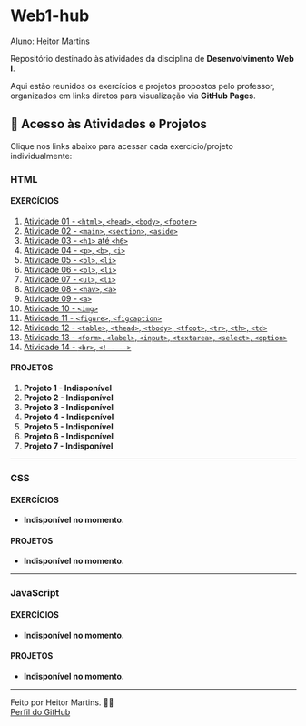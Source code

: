 # Web1-hub
Aluno: Heitor Martins

Repositório destinado às atividades da disciplina de **Desenvolvimento Web I**.

Aqui estão reunidos os exercícios e projetos propostos pelo professor, organizados em links diretos para visualização via **GitHub Pages**.

## 🔗 Acesso às Atividades e Projetos

Clique nos links abaixo para acessar cada exercício/projeto individualmente:

### HTML

#### EXERCÍCIOS
1. [Atividade 01 - `<html>`, `<head>`, `<body>`, `<footer>`](https://keniche46.github.io/Atividade01-Web1/)
2. [Atividade 02 - `<main>`, `<section>`, `<aside>`](https://keniche46.github.io/Atividade02-Web1/)
3. [Atividade 03 - `<h1>` até `<h6>`](https://keniche46.github.io/Atividade03-Web1/)
4. [Atividade 04 - `<p>`, `<b>`, `<i>`](https://keniche46.github.io/Atividade04-Web1/)
5. [Atividade 05 - `<ol>`, `<li>`](https://keniche46.github.io/Atividade05-Web1/)
6. [Atividade 06 - `<ol>`, `<li>`](https://keniche46.github.io/Atividade06-Web1/)
7. [Atividade 07 - `<ul>`, `<li>`](https://keniche46.github.io/Atividade07-Web1/)
8. [Atividade 08 - `<nav>`, `<a>`](https://keniche46.github.io/Atividade08-Web1/)
9. [Atividade 09 - `<a>`](https://keniche46.github.io/Atividade09-Web1/)
10. [Atividade 10 - `<img>`](https://keniche46.github.io/Atividade10-Web1/)
11. [Atividade 11 - `<figure>`, `<figcaption>`](https://keniche46.github.io/Atividade11-Web1/)
12. [Atividade 12 - `<table>`, `<thead>`, `<tbody>`, `<tfoot>`, `<tr>`, `<th>`, `<td>`](https://keniche46.github.io/Atividade12-Web1/)
13. [Atividade 13 - `<form>`, `<label>`, `<input>`, `<textarea>`, `<select>`, `<option>`](https://keniche46.github.io/Atividade13-Web1/)
14. [Atividade 14 - `<br>`, `<!-- -->`](https://keniche46.github.io/Atividade14-Web1/)

#### PROJETOS
1. **Projeto 1 - Indisponível**
2. **Projeto 2 - Indisponível**
3. **Projeto 3 - Indisponível**
4. **Projeto 4 - Indisponível**
5. **Projeto 5 - Indisponível**
6. **Projeto 6 - Indisponível**
7. **Projeto 7 - Indisponível**

---

### CSS

#### EXERCÍCIOS
- **Indisponível no momento.**

#### PROJETOS
- **Indisponível no momento.**

---

### JavaScript

#### EXERCÍCIOS
- **Indisponível no momento.**

#### PROJETOS
- **Indisponível no momento.**

---

Feito por Heitor Martins. 👨‍💻  
[Perfil do GitHub](https://github.com/Keniche46)
